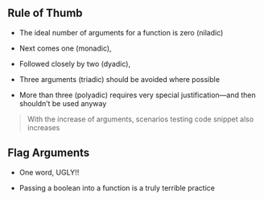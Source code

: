  Rule of Thumb
---

 * The ideal number of arguments for a function is zero (niladic)

 * Next comes one (monadic),
 
 * Followed closely by two (dyadic),

 * Three arguments (triadic) should be avoided where possible

 * More than three (polyadic) requires very special justification—and then shouldn’t be used anyway

 > With the increase of arguments, scenarios testing code snippet also increases

 Flag Arguments 
---

 * One word, UGLY!!

 * Passing a boolean into a function is a truly terrible practice
